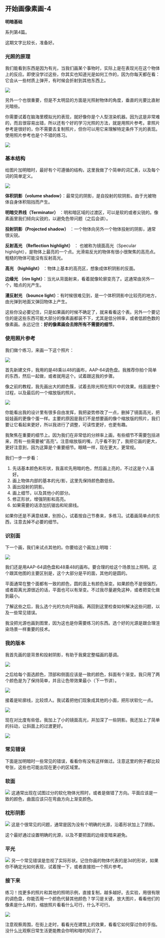 ## 开始画像素画-4
  
  **明暗基础**

  系列第4篇。

  这期文字比较长，准备好。

### 光照的原理

  我们能看到东西是因为有光，当我们画某个事物时，实际上是在表现光在这个物体上的反应。即使没学过这些，你其实也知道光是如何工作的，因为你每天都在看：它会从一些材质上弹开，有时候会折射到其他东西上。

![](assets/tutorials/t85/光照遮蔽和垂直光.png)

  另外一个也很重要，但是不太明显的方面是光照射物体的角度，垂直的光要比直射光暗些。

  你需要试着在脑海里模拟光的表现，就好像你是个人型渲染机器。因为这是非常难的，而且很容易出错，所以还有个好的学习光照的方法，就是用照片参考。拿照片参考是很好的，你不需要去复制照片，但你可以用它来理解特定条件下光的表现。使用照片参考也是个不错的练习。

![](assets/tutorials/t85/照片参考.png)

### 基本结构

  给图片加明暗时，最好有个可遵循的结构，这里我做了个简单的词汇表，以及每个词的简单定义。

![](assets/tutorials/t85/结构.png)

  **体积阴影（volume shadow）**：最常见的阴影，是自投射的软阴影。由于光被物体自身体积阻挡而产生。

  **明暗交界线（Terminator）** ：明和暗区域的过渡区，可以是软的或者尖锐的。像素画里我们倾向尖锐的，以避免色带问题（之后会讲）。

  **投射阴影（Projected shadow）** ：一个物体向另外一个物体投射的阴影，通常很尖锐。

  **反射高光 （Reflection highlight）** ： 也被称为镜面高光（Specular highlight），是物体上最亮的一个点。光滑易反光的物体有很小很聚焦的高亮点。粗糙的物体可能没有反射高光。

  **高光 （highlight）** ：物体上基本的高亮区，想象成体积阴影的反面。

  **边缘光 （rim light）**：当光从背面射来，看着就像轮廓变亮了。这通常由另外一个，暗点的光产生。

  **漫反射光 （bounce light）**：有时候很难见到，是一个体积阴影中比较亮的地方，由光弹到地面又弹回物体上产生。

  这些你没必要记住，只是如果画的时候不确定了，就来看看这个表。另外一个要记住的是这些东西可能大部分的像素画都装不下，尤其是低分辨率，或者低颜色数的像素画。永远记住：**好的像素画会去除所有不需要的细节**。

### 使用照片参考

  我们做个练习，来画一下这个照片：

![](assets/tutorials/t85/照片.png)

  首先新建文件，我用的是48乘以48的画布，AAP-64调色盘。我推荐你拍个简单的东西，然后一起做，或者就用这个。试着跟这我的步骤。

  像之前的教程，我先画出大的颜色簇，试着去除光照在照片中的效果。线面是整个过程，以及最后的一个缩放版的照片。

![](assets/tutorials/t85/照片流程.png)

  你能看出我的设计里有很多自由发挥，我把姿势修改了一点，删掉了镜面高光，把娃娃画的更像个蛋一样。主要的原因是我们不是想要画的像个缩放版的照片，我们要让它看起来更好，所以我进行了调整，可读性更好，也更有趣。

  我聚焦在重要的细节上。因为我们在非常低的分辨率上画，有些细节不需要包括进来，而有一些需要被”高亮“。注意缩放版的嘴，几乎看不到了，我把它画的更大，更好注意到，因为这算是个重要细节。眼睛一样，现在更大，更常规。

  我们一步一步看：

1. 先话基本颜色和形状，我喜欢先用暗的色，然后画上亮的，不过这是个人喜好。
2. 画上物体内部的基本的光/影，这里先保持颜色数低些。
3. 画出投射的阴影。
4. 画上细节，以及其他小的部分。
5. 修正形状，增强阴影和高亮。
6. 如果需要的话添加抗锯齿和轮廓线。

  如果你还是不满意结果，别担心，试着按自己节奏来，多练习。试着画简单点的东西，注意去掉不必要的细节。

### 识别面

  下一个画，我们来试点其他的。你要给这个画加上明暗：

![](assets/tutorials/t85/小斜坡.png)

  我们还是用AAP-64调色盘和48乘48的画布。要合理的给这个场景加上照明。这个跟其他图的主要区别是，这个大部分是平的面，其他的是圆的。

  平面通常在整个面都有一致的颜色，圆的面上有颜色渐变。如果颜色不是很强烈，或者距离光源很近的话，平面也可以有渐变。不过我尽量避免这种，或者把变化做到最小。

  了解这些之后，我么选个光的方向开始画。再回到这里检查如何解决这些问题，以及一些常见错误。

  我没把光源也画到图里，因为这也是你需要练习的东西。选个好的光源是跟合理渲染场景一样重要的技术。

### 我的版本

  我首先画的是背景和投射阴影，有助于我奠定整幅画的基调。

![](assets/tutorials/t85/加光照1.png)

  之后给每个面选颜色，顶部和侧面应该是一致的颜色，斜面有个渐变。我只用了两个颜色是为了保持简单，并且让色带效果最小（下一节讲）。

![](assets/tutorials/t85/加光照2.png)



  接着是轮廓线，比较烦人。我试着把他们现象成其他的小面，把形状软化一点。

![](assets/tutorials/t85/加光照3.png)

  现在对比度有些低，我加上了小的镜面高光，并加深了一些阴影。我还加上了简单的抖动，让斜面上的过渡更好。

![](assets/tutorials/t85/加光照4.png)



### 常见错误

  下面是加明暗时一些常见的错误，看看你有没有这样做过。注意这里的例子都比较夸张，这些也可能出现在更小的区域里。
### 软面
![](assets/tutorials/t85/软面.png)
 这通常出现在试图过分的软化物体光照时，或者是做错了方向。平面应该是一致的颜色，曲面应该只在弯曲方向上渐变颜色。
### 枕形阴影
![](assets/tutorials/t85/枕形阴影.png)
这是个很常见的问题，通常是因为没有个明确的光源，沿着形状加上了阴影。

  这个最好通过设置明确的光源，以及不要把面的边缘变暗来避免。
### 平光
![](assets/tutorials/t85/平光.png)
 另一个常见错误是忽视了实际形状。记住你画的物体代表的是3d的形状，如果你不确定光如何表现，试着搜一下，或者直接拍一个照片参考。

### 接下来

  练习！找更多的照片和其他的照明示例，直接复制，越多越好。去实验，用很有限的调色盘，你能否用一个颜色代替其他颜色？学习是关键，放大图片，看看他们的像素是什么样的，缩放照片看看什么可行，什么不可行。

![](assets/tutorials/t85/飞船.png)

  注意观察周围，在街上走时，看看光在建筑上的效果，看看它如何穿过你的手指。没什么比观察日常生活更能教会你明和暗的知识了。

